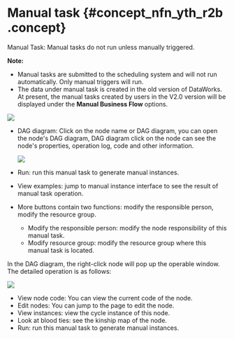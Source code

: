 # Manual task {#concept_nfn_yth_r2b .concept}

Manual Task: Manual tasks do not run unless manually triggered.

**Note:** 

-   Manual tasks are submitted to the scheduling system and will not run automatically. Only manual triggers will run.
-   The data under manual task is created in the old version of DataWorks. At present, the manual tasks created by users in the V2.0 version will be displayed under the **Manual Business Flow** options.

![](http://static-aliyun-doc.oss-cn-hangzhou.aliyuncs.com/assets/img/16356/15414255798770_en-US.jpg)

-   DAG diagram: Click on the node name or DAG diagram, you can open the node's DAG diagram, DAG diagram click on the node can see the node's properties, operation log, code and other information.

    ![](http://static-aliyun-doc.oss-cn-hangzhou.aliyuncs.com/assets/img/16356/15414255798771_en-US.jpg)

-   Run: run this manual task to generate manual instances.
-   View examples: jump to manual instance interface to see the result of manual task operation.
-   More buttons contain two functions: modify the responsible person, modify the resource group.
    -   Modify the responsible person: modify the node responsibility of this manual task.
    -   Modify resource group: modify the resource group where this manual task is located.

In the DAG diagram, the right-click node will pop up the operable window. The detailed operation is as follows:

![](http://static-aliyun-doc.oss-cn-hangzhou.aliyuncs.com/assets/img/16356/15414255798772_en-US.jpg)

-   View node code: You can view the current code of the node.
-   Edit nodes: You can jump to the page to edit the node.
-   View instances: view the cycle instance of this node.
-   Look at blood ties: see the kinship map of the node.
-   Run: run this manual task to generate manual instances.

